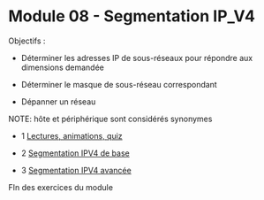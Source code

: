 # Module 08 - Segmentation IP_V4

Objectifs :

- Déterminer les adresses IP de sous-réseaux pour répondre aux dimensions demandée

- Déterminer le masque de sous-réseau correspondant

- Dépanner un réseau


NOTE: hôte et périphérique sont considérés synonymes



- 1 [Lectures, animations, quiz](./Module04_1_Lectures.md)

- 2 [Segmentation IPV4 de base](./SegmentationIPV4.md)

- 3 [Segmentation IPV4 avancée](./SegmentationIPV4Avance.md)

FIn des exercices du module

